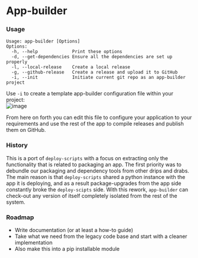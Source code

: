 # App-builder

### Usage
```
Usage: app-builder [Options]
Options:
  -h, --help             Print these options
  -d, --get-dependencies Ensure all the dependencies are set up properly
  -l, --local-release    Create a local release
  -g, --github-release   Create a release and upload it to GitHub
  -i, --init             Initiate current git repo as an app-builder project
```

Use `-i` to create a template app-builder configuration file within your project: <br>
![image](https://user-images.githubusercontent.com/4103775/149367396-a30c3821-3f9b-4344-b762-9dc02b90174f.png)

From here on forth you can edit this file to configure your application to your requirements and use the rest of the app to compile releases and publish them on GitHub.

### History
This is a port of `deploy-scripts` with a focus on extracting only the functionality that is related to packaging an app. The first priority was to debundle our packaging and dependency tools from other drips and drabs. The main reason is that `deploy-scripts` shared a python instance with the app it is deploying, and as a result package-upgrades from the app side constantly broke the `deploy-scipts` side. With this rework, `app-builder` can check-out any version of itself completely isolated from the rest of the system.

### Roadmap
- Write documentation (or at least a how-to guide)
- Take what we need from the legacy code base and start with a cleaner implementation
- Also make this into a pip installable module
